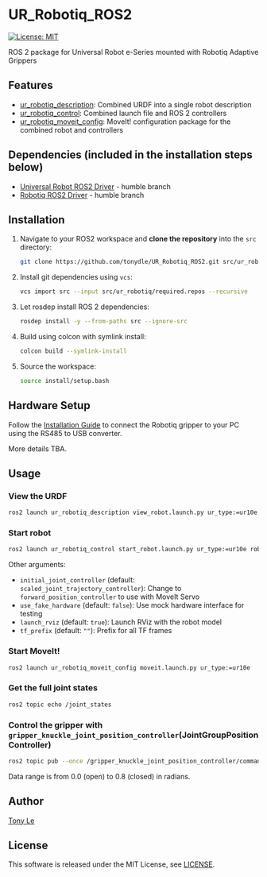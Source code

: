 # UR_Robotiq_ROS2
[![License: MIT](https://img.shields.io/badge/License-MIT-yellow.svg)](https://opensource.org/licenses/MIT)

ROS 2 package for Universal Robot e-Series mounted with Robotiq Adaptive Grippers

## Features
- [ur_robotiq_description](https://github.com/tonydle/UR_Robotiq_ROS2/tree/main/ur_robotiq_description): Combined URDF into a single robot description
- [ur_robotiq_control](https://github.com/tonydle/UR_Robotiq_ROS2/tree/main/ur_robotiq_control): Combined launch file and ROS 2 controllers
- [ur_robotiq_moveit_config](https://github.com/tonydle/UR_Robotiq_ROS2/tree/main/ur_robotiq_moveit_config): MoveIt! configuration package for the combined robot and controllers

## Dependencies (included in the installation steps below)
- [Universal Robot ROS2 Driver](https://github.com/UniversalRobots/Universal_Robots_ROS2_Driver/tree/humble) - humble branch
- [Robotiq ROS2 Driver](https://github.com/PickNikRobotics/ros2_robotiq_gripper/tree/humble) - humble branch

## Installation

1. Navigate to your ROS2 workspace and **clone the repository** into the `src` directory:
   ```sh
   git clone https://github.com/tonydle/UR_Robotiq_ROS2.git src/ur_robotiq
   ```
2. Install git dependencies using `vcs`:
   ```sh
   vcs import src --input src/ur_robotiq/required.repos --recursive
   ```
3. Let rosdep install ROS 2 dependencies:
   ```sh
   rosdep install -y --from-paths src --ignore-src
   ```
4. Build using colcon with symlink install:
   ```sh
   colcon build --symlink-install
   ```
5. Source the workspace:
   ```sh
   source install/setup.bash
   ```

## Hardware Setup
Follow the [Installation Guide](https://assets.robotiq.com/website-assets/support_documents/document/online/2F-85_2F-140_Instruction_Manual_Gen_HTML_20190524.zip/2F-85_2F-140_Instruction_Manual_Gen_HTML/Content/3.%20Installation.htm) to connect the Robotiq gripper to your PC using the RS485 to USB converter.

More details TBA.

## Usage
### View the URDF
   ```sh
   ros2 launch ur_robotiq_description view_robot.launch.py ur_type:=ur10e
   ```

### Start robot
   ```sh
   ros2 launch ur_robotiq_control start_robot.launch.py ur_type:=ur10e robot_ip:=<robot_ip> com_port:=<robotiq_com_port>
   ```
Other arguments:
- `initial_joint_controller` (default: `scaled_joint_trajectory_controller`): Change to `forward_position_controller` to use with MoveIt Servo
- `use_fake_hardware` (default: `false`): Use mock hardware interface for testing
- `launch_rviz` (default: `true`): Launch RViz with the robot model
- `tf_prefix` (default: `""`): Prefix for all TF frames

### Start MoveIt!
   ```sh
   ros2 launch ur_robotiq_moveit_config moveit.launch.py ur_type:=ur10e
   ```

### Get the full joint states
   ```sh
   ros2 topic echo /joint_states
   ```
### Control the gripper with `gripper_knuckle_joint_position_controller`(JointGroupPositionController)
   ```sh
   ros2 topic pub --once /gripper_knuckle_joint_position_controller/commands std_msgs/msg/Float64MultiArray "{data: [0.4]}"
   ```
   Data range is from 0.0 (open) to 0.8 (closed) in radians.

## Author
[Tony Le](https://github.com/tonydle)

## License
This software is released under the MIT License, see [LICENSE](./LICENSE).